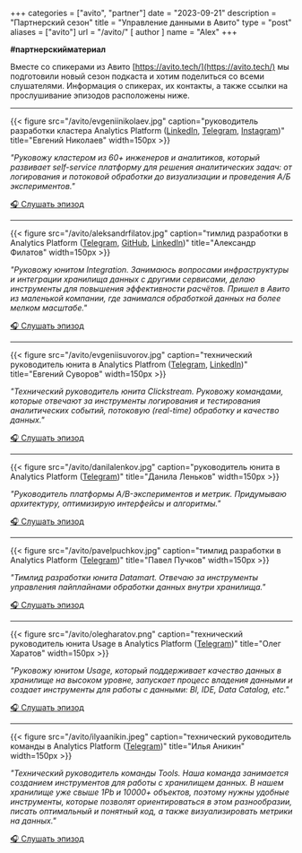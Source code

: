 +++
categories = ["avito", "partner"]
date = "2023-09-21"
description = "Партнерский сезон"
title = "Управление данными в Авито"
type = "post"
aliases = ["avito"]
url = "/avito/"
[ author ]
  name = "Alex"
+++

**#партнерскийматериал**

Вместе со спикерами из Авито [https://avito.tech/](https://avito.tech/) мы подготовили новый сезон подкаста и хотим поделиться со всеми слушателями. Информация о спикерах, их контакты, а также ссылки на прослушивание эпизодов расположены ниже.

---

{{< figure src="/avito/evgeniinikolaev.jpg" caption="руководитель разработки кластера Analytics Platform ([LinkedIn](https://www.linkedin.com/in/evgenii-nikolaev/), [Telegram](https://t.me/nikolaevgenii), [Instagram](https://www.instagram.com/eanikolaev/))" title="Евгений Николаев" width=150px >}}

*"Руковожу кластером из 60+ инженеров и аналитиков, который развивает self-service платформу для решения аналитических задач: от логирования и потоковой обработки до визуализации и проведения А/Б экспериментов."*

[🎧 Слушать эпизод](https://youtu.be/nCQenBKgZfs)

---

{{< figure src="/avito/aleksandrfilatov.jpg" caption="тимлид разработки в Analytics Platform ([Telegram](https://t.me/phil03), [GitHub](https://github.com/phil-88/), [LinkedIn](https://www.linkedin.com/in/alexander-filatov-0b0470166/))" title="Александр Филатов" width=150px >}}

*"Руковожу юнитом Integration. Занимаюсь вопросами инфраструктуры и интеграции хранилища данных с другими сервисами, делаю инструменты для повышения эффективности расчётов. Пришел в Авито из маленькой компании, где занимался обработкой данных на более мелком масштабе."*

[🎧 Слушать эпизод](https://youtu.be/uiiRIkWP07c)

---

{{< figure src="/avito/evgeniisuvorov.jpg" caption="технический руководитель юнита в Analytics Platfrom ([Telegram](https://t.me/esuvorov), [LinkedIn](https://www.linkedin.com/in/esuvorov/))" title="Евгений Суворов" width=150px >}}

*"Технический руководитель юнита Clickstream. Руковожу командами, которые отвечают за инструменты логирования и тестирования аналитических событий, потоковую (real-time) обработку и качество данных."*

[🎧 Слушать эпизод](https://youtu.be/l-hszDE5XOE)

---

{{< figure src="/avito/danilalenkov.jpg" caption="руководитель юнита в Analytics Platform ([Telegram](https://t.me/lnkov))" title="Данила Леньков" width=150px >}}

*"Руководитель платформы A/B-экспериментов и метрик. Придумываю архитектуру, оптимизирую интерфейсы и алгоритмы."*

[🎧 Слушать эпизод](https://youtu.be/lmQ94bsANKs)

---

{{< figure src="/avito/pavelpuchkov.jpg" caption="тимлид разработки в Analytics Platform ([Telegram](https://t.me/pavel_puchkov))" title="Павел Пучков" width=150px >}}

*"Тимлид разработки юнита Datamart. Отвечаю за инструменты управления пайплайнами обработки данных внутри хранилища."*

[🎧 Слушать эпизод](https://youtu.be/mqwL8LZGrQo)

---

{{< figure src="/avito/olegharatov.png" caption="технический руководитель юнита Usage в Analytics Platform ([Telegram](https://t.me/okharatov))" title="Олег Харатов" width=150px >}}

*"Руковожу юнитом Usage, который поддерживает качество данных в хранилище на высоком уровне, запускает процесс владения данными и создает инструменты для работы с данными: BI, IDE, Data Catalog, etc."*

[🎧 Слушать эпизод](https://youtu.be/OlHmfO7dzfI)

---

{{< figure src="/avito/ilyaanikin.jpeg" caption="технический руководитель команды в Analytics Platform ([Telegram](https://t.me/bora86bora))" title="Илья Аникин" width=150px >}}

*"Технический руководитель команды Tools. Наша команда занимается созданием инструментов для работы с хранилищем данных. В нашем хранилище уже свыше 1Pb и 10000+ объектов, поэтому нужны удобные инструменты, которые позволят ориентироваться в этом разнообразии, писать оптимальный и понятный код, а также визуализировать метрики на данных."*

[🎧 Слушать эпизод](https://youtu.be/hBZQmhknTZk)
